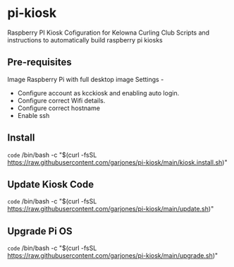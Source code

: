 # pi-kiosk
Raspberry PI Kiosk Cofiguration for Kelowna Curling Club
Scripts and instructions to automatically build raspberry pi kiosks

## Pre-requisites
Image Raspberry Pi with full desktop image
Settings - 
- Configure account as kcckiosk and enabling auto login.
- Configure correct Wifi details.
- Configure correct hostname
- Enable ssh

## Install
`code` /bin/bash -c "$(curl -fsSL https://raw.githubusercontent.com/garjones/pi-kiosk/main/kiosk.install.sh)"

## Update Kiosk Code
`code` /bin/bash -c "$(curl -fsSL https://raw.githubusercontent.com/garjones/pi-kiosk/main/update.sh)"

## Upgrade Pi OS
`code` /bin/bash -c "$(curl -fsSL https://raw.githubusercontent.com/garjones/pi-kiosk/main/upgrade.sh)"
